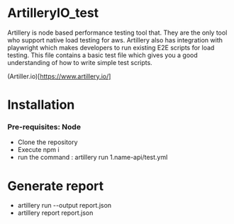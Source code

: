 # ArtilleryIO_test
Artillery is node based performance testing tool that. They are the only tool who support native load testing for aws. 
Artillery also has integration with playwright which makes developers to run existing E2E scripts for load testing. This file contains a basic test file which gives you a good understanding of how to write simple test scripts. 

(Artiller.io)[https://www.artillery.io/]

# Installation
### Pre-requisites: Node
- Clone the repository
- Execute npm i
- run the command  : artillery run 1.name-api/test.yml 

# Generate report
- artillery run --output report.json  <filename>
- artillery report  report.json  
